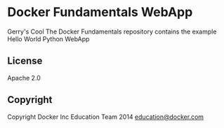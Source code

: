 Docker Fundamentals WebApp
==========================
Gerry's Cool
The Docker Fundamentals repository contains the example Hello World Python WebApp

## License

Apache 2.0

## Copyright

Copyright Docker Inc Education Team 2014 <education@docker.com>

